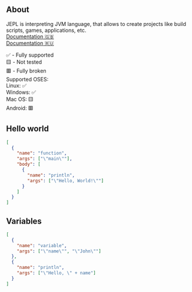 ## About
JEPL is interpreting JVM language, that allows to create projects like build scripts, games, applications, etc. <br>
<a href="https://github.com/Monsler/JEPL/blob/main/docs/docs-en.md">Documentation 🇬🇧</a>
<br>
<a href="https://github.com/Monsler/JEPL/blob/main/docs/docs-ru.md">Documentation 🇷🇺</a>
<br>

✅ - Fully supported <br>
🟨 - Not tested <br>
🟥 - Fully broken<br>
Supported OSES:<br>
Linux: ✅ <br>
Windows: ✅ <br>
Mac OS: 🟨 <br>
Android: 🟥 

## Hello world
```json
[
  {
    "name": "function",
    "args": ["\"main\""],
    "body": [
      {
        "name": "println",
        "args": ["\"Hello, World!\""]
      }
    ]
  }
]
```

## Variables
```json
[
  {
    "name": "variable",
    "args": ["\"name\"", "\"John\""]
  },
  {
    "name": "println",
    "args": ["\"Hello, \" + name"]
  }
]
```
